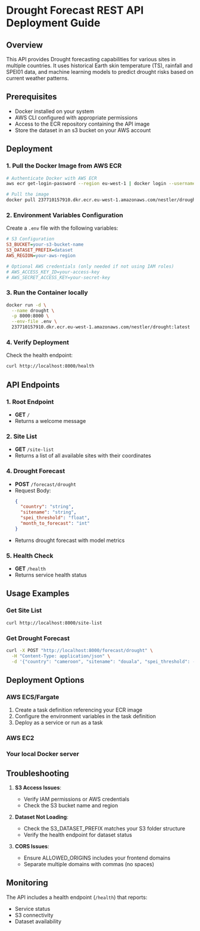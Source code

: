 # Drought Forecast REST API Deployment Guide

## Overview
This API provides Drought forecasting capabilities for various sites in multiple countries. It uses historical Earth skin temperature (TS), rainfall and SPEI01 data, and machine learning models to predict drought risks based on current weather patterns.

## Prerequisites
- Docker installed on your system
- AWS CLI configured with appropriate permissions
- Access to the ECR repository containing the API image
- Store the dataset in an s3 bucket on your AWS account

## Deployment

### 1. Pull the Docker Image from AWS ECR
```bash
# Authenticate Docker with AWS ECR
aws ecr get-login-password --region eu-west-1 | docker login --username AWS --password-stdin 237710157910.dkr.ecr.eu-west-1.amazonaws.com

# Pull the image
docker pull 237710157910.dkr.ecr.eu-west-1.amazonaws.com/nestler/drought:latest
```

### 2. Environment Variables Configuration
Create a `.env` file with the following variables:

```ini
# S3 Configuration
S3_BUCKET=your-s3-bucket-name
S3_DATASET_PREFIX=dataset
AWS_REGION=your-aws-region

# Optional AWS credentials (only needed if not using IAM roles)
# AWS_ACCESS_KEY_ID=your-access-key
# AWS_SECRET_ACCESS_KEY=your-secret-key
```

### 3. Run the Container locally
```bash
docker run -d \
  --name drought \
  -p 8000:8000 \
  --env-file .env \
  237710157910.dkr.ecr.eu-west-1.amazonaws.com/nestler/drought:latest
```

### 4. Verify Deployment
Check the health endpoint:
```bash
curl http://localhost:8000/health
```

## API Endpoints

### 1. Root Endpoint
- **GET** `/`
- Returns a welcome message

### 2. Site List
- **GET** `/site-list`
- Returns a list of all available sites with their coordinates

### 4. Drought Forecast
- **POST** `/forecast/drought`
- Request Body:
  ```json
  {
    "country": "string",
    "sitename": "string",
    "spei_threshold": "float",
    "month_to_forecast": "int"
  }
  ```
- Returns drought forecast with model metrics

### 5. Health Check
- **GET** `/health`
- Returns service health status

## Usage Examples

### Get Site List
```bash
curl http://localhost:8000/site-list
```

### Get Drought Forecast
```bash
curl -X POST "http://localhost:8000/forecast/drought" \
  -H "Content-Type: application/json" \
  -d '{"country": "cameroon", "sitename": "douala", "spei_threshold": -1.0, "month_to_forcast": 10}'
```

## Deployment Options

### AWS ECS/Fargate
1. Create a task definition referencing your ECR image
2. Configure the environment variables in the task definition
3. Deploy as a service or run as a task

### AWS EC2 

### Your local Docker server

## Troubleshooting

1. **S3 Access Issues**:
   - Verify IAM permissions or AWS credentials
   - Check the S3 bucket name and region

2. **Dataset Not Loading**:
   - Check the S3_DATASET_PREFIX matches your S3 folder structure
   - Verify the health endpoint for dataset status

3. **CORS Issues**:
   - Ensure ALLOWED_ORIGINS includes your frontend domains
   - Separate multiple domains with commas (no spaces)

## Monitoring
The API includes a health endpoint (`/health`) that reports:
- Service status
- S3 connectivity
- Dataset availability

